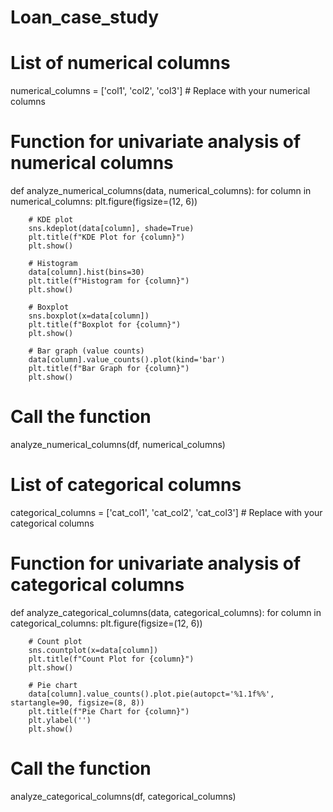 # Loan_case_study
# List of numerical columns
numerical_columns = ['col1', 'col2', 'col3']  # Replace with your numerical columns

# Function for univariate analysis of numerical columns
def analyze_numerical_columns(data, numerical_columns):
    for column in numerical_columns:
        plt.figure(figsize=(12, 6))
        
        # KDE plot
        sns.kdeplot(data[column], shade=True)
        plt.title(f"KDE Plot for {column}")
        plt.show()
        
        # Histogram
        data[column].hist(bins=30)
        plt.title(f"Histogram for {column}")
        plt.show()
        
        # Boxplot
        sns.boxplot(x=data[column])
        plt.title(f"Boxplot for {column}")
        plt.show()
        
        # Bar graph (value counts)
        data[column].value_counts().plot(kind='bar')
        plt.title(f"Bar Graph for {column}")
        plt.show()

# Call the function
analyze_numerical_columns(df, numerical_columns)

# List of categorical columns
categorical_columns = ['cat_col1', 'cat_col2', 'cat_col3']  # Replace with your categorical columns

# Function for univariate analysis of categorical columns
def analyze_categorical_columns(data, categorical_columns):
    for column in categorical_columns:
        plt.figure(figsize=(12, 6))
        
        # Count plot
        sns.countplot(x=data[column])
        plt.title(f"Count Plot for {column}")
        plt.show()
        
        # Pie chart
        data[column].value_counts().plot.pie(autopct='%1.1f%%', startangle=90, figsize=(8, 8))
        plt.title(f"Pie Chart for {column}")
        plt.ylabel('')
        plt.show()

# Call the function
analyze_categorical_columns(df, categorical_columns)
